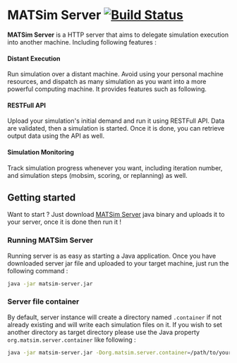 # MATSim Server [![Build Status](https://travis-ci.org/Faylixe/MATSimServer.svg?branch=master)](https://travis-ci.org/Faylixe/MATSimServer)

**MATSim Server** is a HTTP server that aims to delegate simulation
execution into another machine. Including following features :

#### Distant Execution

Run simulation over a distant machine. Avoid using your personal machine resources,
and dispatch as many simulation as you want into a more powerful computing machine. It provides
features such as following.

#### RESTFull API

Upload your simulation's initial demand and run it using RESTFull API.
Data are validated, then a simulation is started. Once it is done, you
can retrieve output data using the API as well.

#### Simulation Monitoring

Track simulation progress whenever you want, including iteration number,
and simulation steps (mobsim, scoring, or replanning) as well.

## Getting started

Want to start ? Just download [MATSim Server](https://github.com/Faylixe/MATSimServer/releases)
java binary and uploads it to your server, once it is done then run it !

### Running MATSim Server
Running server is as easy as starting a Java application. Once you have
downloaded server jar file and uploaded to your target machine, just run
the following command :

```bash
java -jar matsim-server.jar
```

### Server file container
By default, server instance will create a directory named ``.container`` if not
already existing and will write each simulation files on it. If you wish to set
another directory as target directory please use the Java property
``org.matsim.server.container`` like following :

```bash
java -jar matsim-server.jar -Dorg.matsim.server.container=/path/to/your/directory
```
